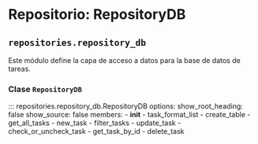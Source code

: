 # Repositorio: RepositoryDB

## `repositories.repository_db`

Este módulo define la capa de acceso a datos para la base de datos de tareas.

### Clase `RepositoryDB`

::: repositories.repository_db.RepositoryDB
    options:
        show_root_heading: false
        show_source: false
        members:
            - __init__
            - task_format_list
            - create_table
            - get_all_tasks
            - new_task
            - filter_tasks
            - update_task
            - check_or_uncheck_task
            - get_task_by_id
            - delete_task
